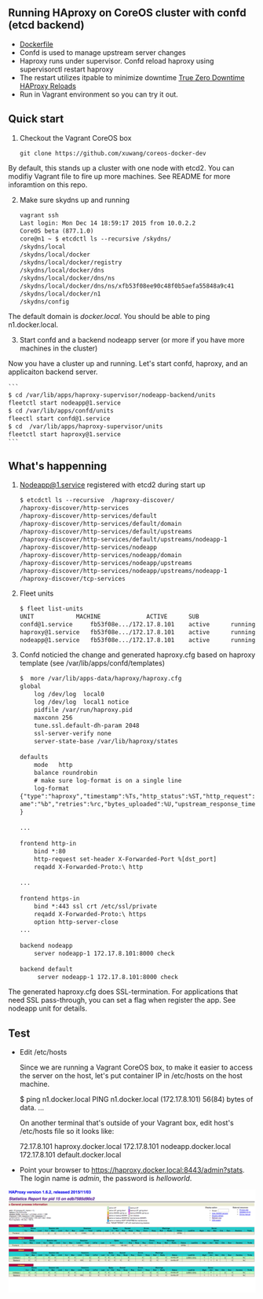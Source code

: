 ## Running HAproxy on CoreOS cluster with confd (etcd backend)

* [Dockerfile](https://github.com/xuwang/coreos-docker-dev/tree/master/apps/haproxy-supervisor/docker)
* Confd is used to manage upstream server changes
* Haproxy runs under supervisor. Confd reload haproxy using supervisorctl restart haproxy
* The restart utilizes itpable to minimize downtime [True Zero Downtime HAProxy Reloads](http://engineeringblog.yelp.com/2015/04/true-zero-downtime-haproxy-reloads.html)
* Run in Vagrant environment so you can try it out.
  
## Quick start 

1. Checkout the Vagrant CoreOS box

    ```
    git clone https://github.com/xuwang/coreos-docker-dev
    ```

  By default, this stands up a cluster with one node with etcd2. You can modifiy Vagrant file to fire up more machines. See README for more inforamtion on this repo.

2. Make sure skydns up and running

    ```
    vagrant ssh
    Last login: Mon Dec 14 18:59:17 2015 from 10.0.2.2
    CoreOS beta (877.1.0)
    core@n1 ~ $ etcdctl ls --recursive /skydns/
    /skydns/local
    /skydns/local/docker
    /skydns/local/docker/registry
    /skydns/local/docker/dns
    /skydns/local/docker/dns/ns
    /skydns/local/docker/dns/ns/xfb53f08ee90c48f0b5aefa55848a9c41
    /skydns/local/docker/n1
    /skydns/config
    ```

  The default domain is _docker.local_. You should be able to ping n1.docker.local.  

3. Start confd and a backend nodeapp server (or more if you have more machines in the cluster)

  Now you have a cluster up and running. Let's start confd, haproxy, and an applicaiton backend server.

    ```
    $ cd /var/lib/apps/haproxy-supervisor/nodeapp-backend/units
    fleetctl start nodeapp@1.service
    $ cd /var/lib/apps/confd/units
    fleectl start confd@1.service
    $ cd  /var/lib/apps/haproxy-supervisor/units
    fleetctl start haproxy@1.service
    ```

## What's happenning 

1. Nodeapp@1.service registered with etcd2 during start up

    ```
    $ etcdctl ls --recursive  /haproxy-discover/
    /haproxy-discover/http-services
    /haproxy-discover/http-services/default
    /haproxy-discover/http-services/default/domain
    /haproxy-discover/http-services/default/upstreams
    /haproxy-discover/http-services/default/upstreams/nodeapp-1
    /haproxy-discover/http-services/nodeapp
    /haproxy-discover/http-services/nodeapp/domain
    /haproxy-discover/http-services/nodeapp/upstreams
    /haproxy-discover/http-services/nodeapp/upstreams/nodeapp-1
    /haproxy-discover/tcp-services
    ```

2. Fleet units

    ```
    $ fleet list-units
    UNIT			MACHINE				ACTIVE		SUB
    confd@1.service		fb53f08e.../172.17.8.101	active		running
    haproxy@1.service	fb53f08e.../172.17.8.101	active	    running
    nodeapp@1.service	fb53f08e.../172.17.8.101	active		running
    ```

3. Confd noticied the change and generated haproxy.cfg based on haproxy template (see /var/lib/apps/confd/templates)

    ```
    $  more /var/lib/apps-data/haproxy/haproxy.cfg
    global
        log /dev/log  local0
        log /dev/log  local1 notice
        pidfile /var/run/haproxy.pid
        maxconn 256
        tune.ssl.default-dh-param 2048
        ssl-server-verify none
        server-state-base /var/lib/haproxy/states

    defaults
        mode   http
        balance roundrobin
        # make sure log-format is on a single line
        log-format {"type":"haproxy","timestamp":%Ts,"http_status":%ST,"http_request":"%r","remote_addr":"%ci","bytes_read":%B,"upstream_addr":"%si","backend_n
    ame":"%b","retries":%rc,"bytes_uploaded":%U,"upstream_response_time":"%Tr","upstream_connect_time":"%Tc","session_duration":"%Tt","termination_state":"%ts"
    }

    ...

    frontend http-in
        bind *:80
        http-request set-header X-Forwarded-Port %[dst_port]
        reqadd X-Forwarded-Proto:\ http
    
    ...

    frontend https-in
        bind *:443 ssl crt /etc/ssl/private
        reqadd X-Forwarded-Proto:\ https
        option http-server-close
    ...

    backend nodeapp
        server nodeapp-1 172.17.8.101:8000 check
    
    backend default
         server nodeapp-1 172.17.8.101:8000 check
    ```

  The generated haproxy.cfg does SSL-termination. For applications that need SSL pass-through, you can set a flag when register the app. See nodeapp unit for details.

## Test 

* Edit /etc/hosts

  Since we are running a Vagrant CoreOS box, to make it easier to access the server on the host, let's put container IP in /etc/hosts on the host machine.

    $ ping n1.docker.local
    PING n1.docker.local (172.17.8.101) 56(84) bytes of data.
    ...

  On another terminal that's outside of your Vagrant box, edit host's /etc/hosts file so it looks like:


    72.17.8.101 haproxy.docker.local
    172.17.8.101 nodeapp.docker.local
    172.17.8.101 default.docker.local


* Point your browser to https://haproxy.docker.local:8443/admin?stats. The login name is _admin_, the password is _helloworld_.

![Haproxy Statistics Report](images/haproxy.png "Haproxy Statistics Report")

